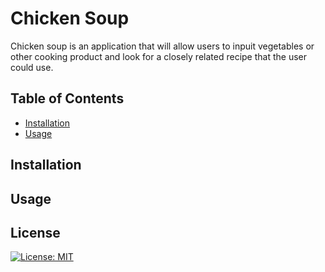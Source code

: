 
# Chicken Soup

Chicken soup is an application that will allow users to inpuit vegetables or other cooking product and look for a closely related recipe that the user could use.

## Table of Contents

- [Installation](#installation)
- [Usage](#usage)


## Installation



## Usage


## License

[![License: MIT](https://img.shields.io/badge/License-MIT-yellow.svg)](https://opensource.org/licenses/MIT)


